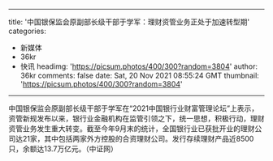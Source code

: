 
---
title: '中国银保监会原副部长级干部于学军：理财资管业务正处于加速转型期'
categories: 
 - 新媒体
 - 36kr
 - 快讯
headimg: 'https://picsum.photos/400/300?random=3804'
author: 36kr
comments: false
date: Sat, 20 Nov 2021 08:55:24 GMT
thumbnail: 'https://picsum.photos/400/300?random=3804'
---

<div>   
中国银保监会原副部长级干部于学军在“2021中国银行业财富管理论坛”上表示，资管新规发布以来，银行业金融机构在监管引领之下，统一思想，积极行动，理财资管业务发生重大转变。截至今年9月末的统计，全国银行业已获批开业的理财公司达21家，其中包括两家外方控股的合资理财公司。发行存续理财产品近8500只，余额达13.7万亿元。（中证网）  
</div>
            